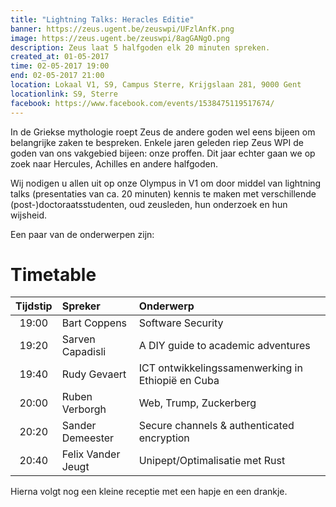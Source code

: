 ```yaml
---
title: "Lightning Talks: Heracles Editie"
banner: https://zeus.ugent.be/zeuswpi/UFzlAnfK.png
image: https://zeus.ugent.be/zeuswpi/8agGANgO.png
description: Zeus laat 5 halfgoden elk 20 minuten spreken.
created_at: 01-05-2017
time: 02-05-2017 19:00
end: 02-05-2017 21:00
location: Lokaal V1, S9, Campus Sterre, Krijgslaan 281, 9000 Gent
locationlink: S9, Sterre
facebook: https://www.facebook.com/events/1538475119517674/
---
```


In de Griekse mythologie roept Zeus de andere goden wel eens bijeen om belangrijke zaken te bespreken. Enkele jaren geleden riep Zeus WPI de goden van ons vakgebied bijeen: onze proffen. Dit jaar echter gaan we op zoek naar Hercules, Achilles en andere halfgoden.

Wij nodigen u allen uit op onze Olympus in V1 om door middel van lightning talks (presentaties van ca. 20 minuten) kennis te maken met verschillende (post-)doctoraatsstudenten, oud zeusleden, hun onderzoek en hun wijsheid.

Een paar van de onderwerpen zijn:

# Timetable

| Tijdstip | Spreker | Onderwerp |
| :------: | :------ | :------- |
| 19:00 | Bart Coppens | Software Security
| 19:20 | Sarven Capadisli | A DIY guide to academic adventures
| 19:40 | Rudy Gevaert | ICT ontwikkelingssamenwerking in Ethiopië en Cuba
| 20:00 | Ruben Verborgh | Web, Trump, Zuckerberg
| 20:20 | Sander Demeester | Secure channels & authenticated encryption
| 20:40 | Felix Vander Jeugt | Unipept/Optimalisatie met Rust

Hierna volgt nog een kleine receptie met een hapje en een drankje.
